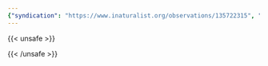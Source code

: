 ```yaml
---
{"syndication": "https://www.inaturalist.org/observations/135722315", "date": "2022-09-17T17:58:27-04:00", "taxon": {"name": "Matteuccia struthiopteris", "common_name": "ostrich fern"}, "quality_grade": "research", "identifications_most_agree": true, "species_guess": "ostrich fern", "identifications_most_disagree": false, "captive": false, "project_ids": [], "community_taxon_id": 82574, "geojson": {"type": "Point", "coordinates": [-73.8049675, 43.0499991667]}, "owners_identification_from_vision": true, "identifications_count": 1, "obscured": false, "num_identification_agreements": 1, "num_identification_disagreements": 0, "place_guess": "Saratoga Springs, NY, USA", "photos": [{"id": 231527868, "license_code": "cc-by-nc", "original_dimensions": {"width": 1536, "height": 2048}, "url": "https://inaturalist-open-data.s3.amazonaws.com/photos/231527868/square.jpeg", "attribution": "(c) Brandon Rozek, all rights reserved", "flags": []}]}
---
```

{{< unsafe >}}

{{< /unsafe >}}
